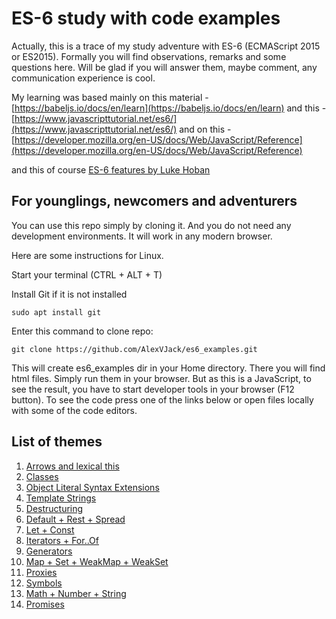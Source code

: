 # ES-6 study with code examples

Actually, this is a trace of my study adventure with ES-6 (ECMAScript 2015 or ES2015). Formally you will find observations, remarks and some questions here. Will be glad if you will answer them, maybe comment, any communication experience is cool.

My learning was based mainly on this material - [https://babeljs.io/docs/en/learn](https://babeljs.io/docs/en/learn)
and this - [https://www.javascripttutorial.net/es6/](https://www.javascripttutorial.net/es6/)
and on this - [https://developer.mozilla.org/en-US/docs/Web/JavaScript/Reference](https://developer.mozilla.org/en-US/docs/Web/JavaScript/Reference)

and this of course [ES-6 features by Luke Hoban](https://github.com/lukehoban/es6features#enhanced-object-literals)

## For younglings, newcomers and adventurers

You can use this repo simply by cloning it. And you do not need any development environments. It will work in any modern browser.

Here are some instructions for Linux.

Start your terminal (CTRL + ALT + T)

Install Git if it is not installed
```
sudo apt install git
```
Enter this command to clone repo:
```
git clone https://github.com/AlexVJack/es6_examples.git
``` 

This will create es6_examples dir in your Home directory. There you will find html files. Simply run them in your browser. But as this is a JavaScript, to see the result, you have to start developer tools in your browser (F12 button). To see the code press one of the links below or open files locally with some of the code editors.

## List of themes

1. [Arrows and lexical this](arrows_and_lexic_this.html)
2. [Classes](classes.html)
3. [Object Literal Syntax Extensions](object_literal_syntax_ext.html)
4. [Template Strings](template_strings.html)
5. [Destructuring](destructuring.html)
6. [Default + Rest + Spread](default_rest_spread.html)
7. [Let + Const](let_const.html)
8. [Iterators + For..Of](iterators_for_of.html)
9. [Generators](generators.html)
10. [Map + Set + WeakMap + WeakSet](map_set_weakmap_weakset.html)
11. [Proxies](proxies.html)
12. [Symbols](symbols.html)
13. [Math + Number + String](math_number_string.html)
14. [Promises](promises.html)
